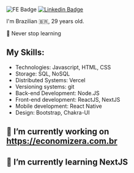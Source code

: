 ![FE Badge](https://img.shields.io/badge/DEV-Front--end-green) [![Linkedin Badge](https://img.shields.io/badge/-LinkedIn-blue?style=flat-square&logo=Linkedin&logoColor=white&link=https://www.linkedin.com/in/lenhare)](https://www.linkedin.com/in/lenhare)

I'm Brazilian 🇧🇷, 29 years old.

📖 Never stop learning

## My Skills:
- Technologies: Javascript, HTML, CSS
- Storage: SQL, NoSQL
- Distributed Systems: Vercel
- Versioning systems: git
- Back-end Development: Node.JS
- Front-end development: ReactJS, NextJS
- Mobile development: React Native
- Design: Bootstrap, Chakra-UI


## 🔭 I’m currently working on https://economizera.com.br
## 🌱 I’m currently learning NextJS
